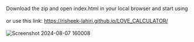 Download the zip and open index.html in your local browser and start using </br> </br>
or use this link: https://risheek-lahiri.github.io/LOVE_CALCULATOR/ </br> </br>
![Screenshot 2024-08-07 160008](https://github.com/user-attachments/assets/1dc70c50-189c-45c2-8608-e610e81ce46d) </br>
